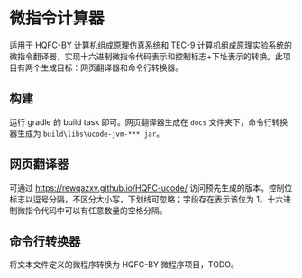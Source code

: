 # 微指令计算器

适用于 HQFC-BY 计算机组成原理仿真系统和 TEC-9 计算机组成原理实验系统的微指令翻译器，实现十六进制微指令代码表示和控制标志+下址表示的转换。此项目有两个生成目标：网页翻译器和命令行转换器。

## 构建

运行 gradle 的 build task 即可。网页翻译器生成在 `docs` 文件夹下，命令行转换器生成为 `build\libs\ucode-jvm-***.jar`。

## 网页翻译器

可通过 https://rewqazxv.github.io/HQFC-ucode/ 访问预先生成的版本。控制位标志以逗号分隔，不区分大小写，下划线可忽略；字段存在表示该位为 1。十六进制微指令代码中可以有任意数量的空格分隔。

## 命令行转换器

将文本文件定义的微程序转换为 HQFC-BY 微程序项目，TODO。
